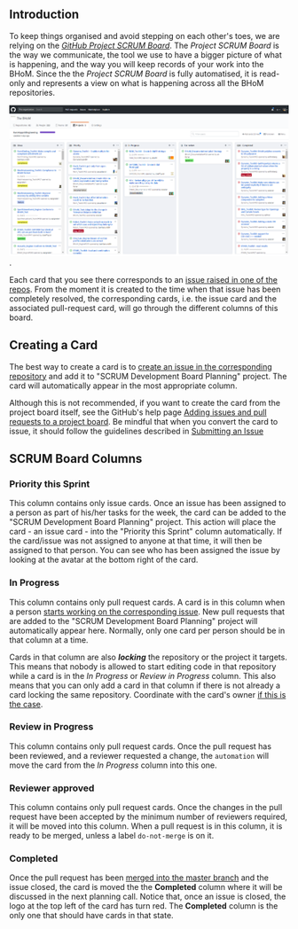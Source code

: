 ## Introduction

To keep things organised and avoid stepping on each other's toes, we are relying on the [_GitHub Project SCRUM Board_](https://github.com/orgs/BHoM/projects/3). The _Project SCRUM Board_ is the way we communicate, the tool we use to have a bigger picture of what is happening, and the way you will keep records of your work into the BHoM.
Since the the _Project SCRUM Board_ is fully automatised, it is read-only and represents a view on what is happening across all the BHoM repositories.

![img](../img/ScrumBoard.png).

Each card that you see there corresponds to an [issue raised in one of the repos](Submitting-an-Issue). From the moment it is created to the time when that issue has been completely resolved, the corresponding cards, i.e. the issue card and the associated pull-request card, will go through the different columns of this board. 

## Creating a Card
The best way to create a card is to [create an issue in the corresponding repository](Submitting-an-Issue) and add it to "SCRUM Development Board Planning" project. The card will automatically appear in the most appropriate column.

Although this is not recommended, if you want to create the card from the project board itself, see the GitHub's help page [Adding issues and pull requests to a project board](https://help.github.com/en/articles/adding-issues-and-pull-requests-to-a-project-board). Be mindful that when you convert the card to issue, it should follow the guidelines described in [Submitting an Issue](Submitting-an-Issue)

## SCRUM Board Columns

### Priority this Sprint 

This column contains only issue cards. Once an issue has been assigned to a person as part of his/her tasks for the week, the card can be added to the "SCRUM Development Board Planning" project. This action will place the card - an issue card - into the "Priority this Sprint" column automatically. If the card/issue was not assigned to anyone at that time, it will then be assigned to that person. You can see who has been assigned the issue by looking at the avatar at the bottom right of the card.

### In Progress 

This column contains only pull request cards. A card is in this column when a person [starts working on the corresponding issue](Resolving-an-Issue). New pull requests that are added to the "SCRUM Development Board Planning" project will automatically appear here. Normally, only one card per person should be in that column at a time.
<!-- The difference between Draft prs and usual prs is discussed in Resolving and Issue --->

Cards in that column are also _**locking**_ the repository or the project it targets. This means that nobody is allowed to start editing code in that repository while a card is in the _In Progress_ or _Review in Progress_ column. This also means that you can only add a card in that column if there is not already a card locking the same repository. Coordinate with the card's owner [if this is the case](Working-Together-%E2%80%90-Avoiding-Clashes).

### Review in Progress

This column contains only pull request cards. Once the pull request has been reviewed, and a reviewer requested a change, the `automation` will move the card from the _In Progress_ column into this one.

### Reviewer approved

This column contains only pull request cards. Once the changes in the pull request have been accepted by the minimum number of reviewers required, it will be moved into this column. When a pull request is in this column, it is ready to be merged, unless a label `do-not-merge` is on it.

### Completed

Once the pull request has been [merged into the master branch](Resolving-an-Issue#review-process) and the issue closed, the card is moved the the **Completed** column where it will be discussed in the next planning call. Notice that, once an issue is closed, the logo at the top left of the card has turn red. The **Completed** column is the only one that should have cards in that state.